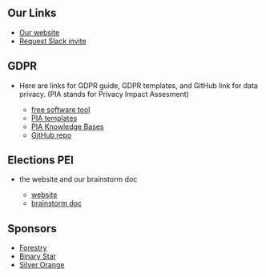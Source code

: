 
## Our Links

* [Our website](http://peidevs.github.io/)
* [Request Slack invite](https://docs.google.com/forms/d/e/1FAIpQLScjMRLiiKXqeHCjCSAD37mFxJdH5fskiok-LUaIGtPUZ63glw/viewform)

## GDPR

* Here are links for GDPR guide, GDPR templates, and GitHub link for data privacy. (PIA stands for Privacy Impact Assesment)

    * [free software tool](https://www.cnil.fr/en/cnil-releases-free-software-pia-tool-help-data-controllers-carry-out-data-protection-impact)
    * [PIA templates](https://www.cnil.fr/sites/default/files/atoms/files/cnil-pia-2-en-templates.pdf)
    * [PIA Knowledge Bases](https://www.cnil.fr/sites/default/files/atoms/files/cnil-pia-3-en-knowledgebases.pdf)
    * [GitHub repo](https://github.com/LINCnil)

## Elections PEI

* the website and our brainstorm doc

    * [website](http://www.electionspei.ca/)
    * [brainstorm doc](https://github.com/peidevs/OpenDataBookClub/blob/master/doc/meetings/MAR_2018_E_PEI.md)

## Sponsors

* [Forestry](https://forestry.io/)
* [Binary Star](http://www.binarystar.biz/)
* [Silver Orange](https://www.silverorange.com/)
